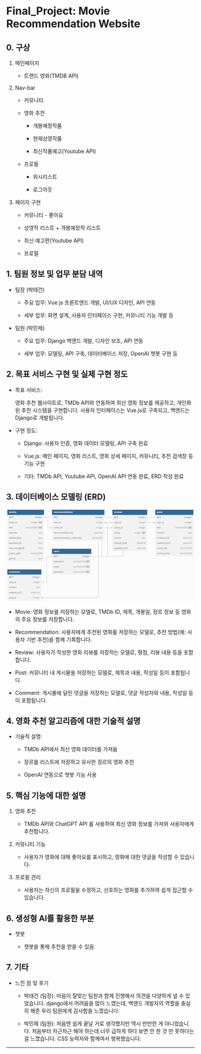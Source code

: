 # Final_Project: Movie <br> Recommendation Website


## 0. 구상

1. 메인페이지

    - 트랜드 영화(TMDB API)

2. Nav-bar

    - 커뮤니티

    - 영화 추천

        - 개봉예정작품

        - 현재상영작품

        - 최신작품예고(Youtube API)

    - 프로필

        - 위시리스트

        - 로그아웃

3. 페이지 구현

   - 커뮤니티 - 좋아요

   - 상영작 리스트 + 개봉예정작 리스트

   - 최신 예고편(Youtube API)

   - 프로필


## 1. 팀원 정보 및 업무 분담 내역

- 팀장 (박태건)

    - 주요 업무: Vue.js 프론트엔드 개발, UI/UX 디자인, API 연동

    - 세부 업무: 화면 설계, 사용자 인터페이스 구현, 커뮤니티 기능 개발 등

- 팀원 (박민제)

    - 주요 업무: Django 백엔드 개발, 디자인 보조, API 연동

    - 세부 업무: 모델링, API 구축, 데이터베이스 저장, OpenAI 챗봇 구현 등


## 2. 목표 서비스 구현 및 실제 구현 정도

- 목표 서비스:

    영화 추천 웹사이트로, TMDb API와 연동하여 최신 영화 정보를 제공하고, 개인화된 추천 시스템을 구현합니다. 사용자 인터페이스는 Vue.js로 구축되고, 백엔드는 Django로 개발됩니다.

- 구현 정도:

    - Django: 사용자 인증, 영화 데이터 모델링, API 구축 완료

    - Vue.js: 메인 페이지, 영화 리스트, 영화 상세 페이지, 커뮤니티, 추천 검색창 등 기능 구현

    - 기타: TMDb API, Youtube API, OpenAI API 연동 완료, ERD 작성 완료


## 3. 데이터베이스 모델링 (ERD)

![alt text](ERD.png)

- Movie: 영화 정보를 저장하는 모델로, TMDb ID, 제목, 개봉일, 장르 정보 등 영화의 주요 정보를 저장합니다.

- Recommendation: 사용자에게 추천된 영화를 저장하는 모델로, 추천 방법(예: 사용자 기반 추천)을 함께 기록합니다.

- Review: 사용자가 작성한 영화 리뷰를 저장하는 모델로, 평점, 리뷰 내용 등을 포함합니다.

- Post: 커뮤니티 내 게시물을 저장하는 모델로, 제목과 내용, 작성일 등이 포함됩니다.

- Comment: 게시물에 달린 댓글을 저장하는 모델로, 댓글 작성자와 내용, 작성일 등이 포함됩니다.


## 4. 영화 추천 알고리즘에 대한 기술적 설명

- 기술적 설명:

    - TMDb API에서 최신 영화 데이터를 가져옴

    - 장르를 리스트에 저장하고 유사한 장르의 영화 추천

    - OpenAI 연동으로 챗봇 기능 사용


## 5. 핵심 기능에 대한 설명

1. 영화 추천

    - TMDb API와 ChatGPT API 를 사용하여 최신 영화 정보를 가져와 사용자에게 추천합니다.

2. 커뮤니티 기능

    - 사용자가 영화에 대해 좋아요를 표시하고, 영화에 대한 댓글을 작성할 수 있습니다.

3. 프로필 관리

    - 사용자는 자신의 프로필을 수정하고, 선호하는 영화를 추가하여 쉽게 접근할 수 있습니다.


## 6. 생성형 AI를 활용한 부분

- 챗봇

    - 챗봇을 통해 추천을 받을 수 있음


## 7. 기타

- 느낀 점 및 후기

    - 박태건 (팀장): 마음이 잘맞는 팀원과 함께 진행해서 의견을 다양하게 낼 수 있었습니다. django에서 어려움을 많이 느꼈는데, 백앤드 개발자의 역할을 충실히 해준 우리 팀원에게 감사함을 느꼈습니다.

    - 박민제 (팀원): 처음엔 쉽게 끝날 거로 생각했지만 역시 만만한 게 아니었습니다. 처음부터 차근차근 해야 하는데 너무 급하게 하다 보면 안 한 것 만 못하다는 걸 느꼈습니다. CSS 능력자와 함께여서 행복했습니다.

---